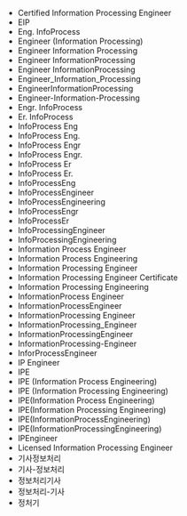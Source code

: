 ﻿- Certified Information Processing Engineer
- EIP
- Eng. InfoProcess
- Engineer (Information Processing)
- Engineer Information Processing
- Engineer InformationProcessing
- Engineer InformationProcessing
- Engineer_Information_Processing
- EngineerInformationProcessing
- Engineer-Information-Processing
- Engr. InfoProcess
- Er. InfoProcess
- InfoProcess Eng
- InfoProcess Eng.
- InfoProcess Engr
- InfoProcess Engr.
- InfoProcess Er
- InfoProcess Er.
- InfoProcessEng
- InfoProcessEngineer
- InfoProcessEngineering
- InfoProcessEngr
- InfoProcessEr
- InfoProcessingEngineer
- InfoProcessingEngineering
- Information Process Engineer
- Information Process Engineering
- Information Processing Engineer
- Information Processing Engineer Certificate
- Information Processing Engineering
- InformationProcess Engineer
- InformationProcessEngineer
- InformationProcessing Engineer
- InformationProcessing_Engineer
- InformationProcessingEngineer
- InformationProcessing-Engineer
- InforProcessEngineer
- IP Engineer
- IPE
- IPE (Information Process Engineering)
- IPE (Information Processing Engineering)
- IPE(Information Process Engineering)
- IPE(Information Processing Engineering)
- IPE(InformationProcessEngineering)
- IPE(InformationProcessingEngineering)
- IPEngineer
- Licensed Information Processing Engineer
- 기사정보처리
- 기사-정보처리
- 정보처리기사
- 정보처리-기사
- 정처기
